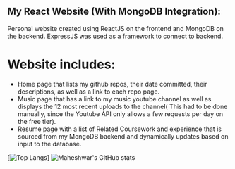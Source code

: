 ## My React Website (With MongoDB Integration):

Personal website created using ReactJS on the frontend and MongoDB on the backend. ExpressJS was used as a framework to connect to backend.

# Website includes:
- Home page that lists my github repos, their date committed, their descriptions, as well as a link to each repo page.
- Music page that has a link to my music youtube channel as well as displays the 12 most recent uploads to the channel( This had to be done manually, since the Youtube API only allows a few requests per day on the free tier).
- Resume page with a list of Related Coursework and experience that is sourced from my MongoDB backend and dynamically updates based on input to the database.

[![Top Langs](https://github-readme-stats.vercel.app/api/top-langs/?username=MChandra111&layout=donut)]
![Maheshwar's GitHub stats](https://github-readme-stats.vercel.app/api?username=MChandra111&show_icons=true&theme=dracula)
